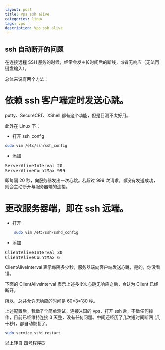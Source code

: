 ```yaml
---
layout: post
title: Vps ssh alive
categories: linux
tags: vps
description: Vps ssh alive
---
```


## ssh 自动断开的问题

在连接远程 SSH 服务的时候，经常会发生长时间后的断线，或者无响应（无法再键盘输入）。

总体来说有两个方法：

#  依赖 ssh 客户端定时发送心跳。

putty、SecureCRT、XShell 都有这个功能，但是目测不太好用。

此外在 Linux 下：

- 打开 ssh_config
```bash
sudo vim /etc/ssh/ssh_config
```
- 添加
<pre>
ServerAliveInterval 20
ServerAliveCountMax 999
</pre>

即每隔 20 秒，向服务器发出一次心跳。若超过 999 次请求，都没有发送成功，则会主动断开与服务器端的连接。

# 更改服务器端，即在 ssh 远端。

- 打开
``` bash
	sudo vim /etc/ssh/sshd_config
```
- 添加
<pre>
ClientAliveInterval 30
ClientAliveCountMax 6
</pre>

ClientAliveInterval 表示每隔多少秒，服务器端向客户端发送心跳，是的，你没看错。

下面的 ClientAliveInterval 表示上述多少次心跳无响应之后，会认为 Client 已经断开。

所以，总共允许无响应的时间是 60*3=180 秒。

上述配置后，我做了个简单测试。连接米国的 vps，打开 ssh 后，不做任何操作，目前已经维持连接 3 天整，没有任何问题。中间还经历了几次短时间断网 (几十秒)，都自动恢复了。

``` bash
sudo service sshd restart
```

以上转自 [四号程序员](http://www.coder4.com/archives/3751)




